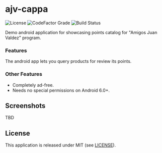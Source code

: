 # ajv-cappa

![License](https://img.shields.io/github/license/marlonlom/ajv-cappa)
![CodeFactor Grade](https://img.shields.io/codefactor/grade/github/marlonlom/ajv-cappa/main)
![Build Status](https://img.shields.io/github/actions/workflow/status/marlonlom/ajv-cappa/build.yml)

Demo android application for showcasing points catalog for "Amigos Juan Valdez" program.

### Features

The android app lets you query products for review its points.

### Other Features

- Completely ad-free.
- Needs no special permissions on Android 6.0+.

## Screenshots

TBD

## License

This application is released under MIT (see [LICENSE](LICENSE)).
